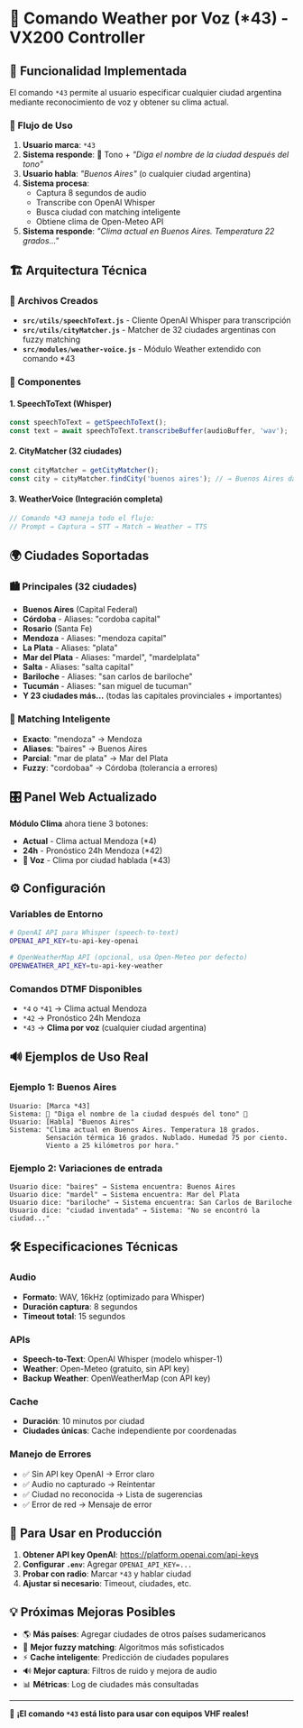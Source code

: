 # 🎤 Comando Weather por Voz (*43) - VX200 Controller

## 🎯 Funcionalidad Implementada

El comando `*43` permite al usuario especificar cualquier ciudad argentina mediante reconocimiento de voz y obtener su clima actual.

### 🔄 Flujo de Uso

1. **Usuario marca**: `*43`
2. **Sistema responde**: 🎵 Tono + *"Diga el nombre de la ciudad después del tono"*
3. **Usuario habla**: *"Buenos Aires"* (o cualquier ciudad argentina)
4. **Sistema procesa**: 
   - Captura 8 segundos de audio
   - Transcribe con OpenAI Whisper
   - Busca ciudad con matching inteligente
   - Obtiene clima de Open-Meteo API
5. **Sistema responde**: *"Clima actual en Buenos Aires. Temperatura 22 grados..."*

## 🏗️ Arquitectura Técnica

### 📁 Archivos Creados

- **`src/utils/speechToText.js`** - Cliente OpenAI Whisper para transcripción
- **`src/utils/cityMatcher.js`** - Matcher de 32 ciudades argentinas con fuzzy matching
- **`src/modules/weather-voice.js`** - Módulo Weather extendido con comando *43

### 🔧 Componentes

#### 1. SpeechToText (Whisper)
```javascript
const speechToText = getSpeechToText();
const text = await speechToText.transcribeBuffer(audioBuffer, 'wav');
```

#### 2. CityMatcher (32 ciudades)
```javascript
const cityMatcher = getCityMatcher();
const city = cityMatcher.findCity('buenos aires'); // → Buenos Aires data
```

#### 3. WeatherVoice (Integración completa)
```javascript
// Comando *43 maneja todo el flujo:
// Prompt → Captura → STT → Match → Weather → TTS
```

## 🌍 Ciudades Soportadas

### 🏙️ Principales (32 ciudades)
- **Buenos Aires** (Capital Federal)
- **Córdoba** - Aliases: "cordoba capital"
- **Rosario** (Santa Fe)
- **Mendoza** - Aliases: "mendoza capital"
- **La Plata** - Aliases: "plata"
- **Mar del Plata** - Aliases: "mardel", "mardelplata"
- **Salta** - Aliases: "salta capital"
- **Bariloche** - Aliases: "san carlos de bariloche"
- **Tucumán** - Aliases: "san miguel de tucuman"
- **Y 23 ciudades más...** (todas las capitales provinciales + importantes)

### 🧠 Matching Inteligente
- **Exacto**: "mendoza" → Mendoza
- **Aliases**: "baires" → Buenos Aires
- **Parcial**: "mar de plata" → Mar del Plata  
- **Fuzzy**: "cordobaa" → Córdoba (tolerancia a errores)

## 🎛️ Panel Web Actualizado

**Módulo Clima** ahora tiene 3 botones:
- **Actual** - Clima actual Mendoza (*4)
- **24h** - Pronóstico 24h Mendoza (*42)
- **🎤 Voz** - Clima por ciudad hablada (*43)

## ⚙️ Configuración

### Variables de Entorno
```bash
# OpenAI API para Whisper (speech-to-text)
OPENAI_API_KEY=tu-api-key-openai

# OpenWeatherMap API (opcional, usa Open-Meteo por defecto)  
OPENWEATHER_API_KEY=tu-api-key-weather
```

### Comandos DTMF Disponibles
- `*4` o `*41` → Clima actual Mendoza
- `*42` → Pronóstico 24h Mendoza  
- `*43` → **Clima por voz** (cualquier ciudad argentina)

## 🔊 Ejemplos de Uso Real

### Ejemplo 1: Buenos Aires
```
Usuario: [Marca *43]
Sistema: 🎵 "Diga el nombre de la ciudad después del tono" 🎵
Usuario: [Habla] "Buenos Aires"
Sistema: "Clima actual en Buenos Aires. Temperatura 18 grados. 
         Sensación térmica 16 grados. Nublado. Humedad 75 por ciento. 
         Viento a 25 kilómetros por hora."
```

### Ejemplo 2: Variaciones de entrada
```
Usuario dice: "baires" → Sistema encuentra: Buenos Aires
Usuario dice: "mardel" → Sistema encuentra: Mar del Plata  
Usuario dice: "bariloche" → Sistema encuentra: San Carlos de Bariloche
Usuario dice: "ciudad inventada" → Sistema: "No se encontró la ciudad..."
```

## 🛠️ Especificaciones Técnicas

### Audio
- **Formato**: WAV, 16kHz (optimizado para Whisper)
- **Duración captura**: 8 segundos
- **Timeout total**: 15 segundos

### APIs
- **Speech-to-Text**: OpenAI Whisper (modelo whisper-1)
- **Weather**: Open-Meteo (gratuito, sin API key)
- **Backup Weather**: OpenWeatherMap (con API key)

### Cache
- **Duración**: 10 minutos por ciudad
- **Ciudades únicas**: Cache independiente por coordenadas

### Manejo de Errores
- ✅ Sin API key OpenAI → Error claro
- ✅ Audio no capturado → Reintentar
- ✅ Ciudad no reconocida → Lista de sugerencias  
- ✅ Error de red → Mensaje de error

## 🚀 Para Usar en Producción

1. **Obtener API key OpenAI**: https://platform.openai.com/api-keys
2. **Configurar `.env`**: Agregar `OPENAI_API_KEY=...`
3. **Probar con radio**: Marcar `*43` y hablar ciudad
4. **Ajustar si necesario**: Timeout, ciudades, etc.

## 💡 Próximas Mejoras Posibles

- 🌎 **Más países**: Agregar ciudades de otros países sudamericanos
- 🎯 **Mejor fuzzy matching**: Algoritmos más sofisticados
- ⚡ **Cache inteligente**: Predicción de ciudades populares
- 🔊 **Mejor captura**: Filtros de ruido y mejora de audio
- 📊 **Métricas**: Log de ciudades más consultadas

---

🎉 **¡El comando `*43` está listo para usar con equipos VHF reales!**